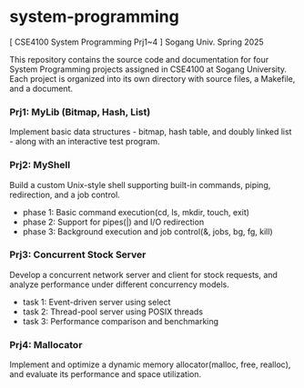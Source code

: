 # system-programming
[ CSE4100 System Programming Prj1~4 ] Sogang Univ. Spring 2025

This repository contains the source code and documentation for four System Programming projects assigned in CSE4100 at Sogang University. Each project is organized into its own directory with source files, a Makefile, and a document.

### Prj1: MyLib (Bitmap, Hash, List)
Implement basic data structures - bitmap, hash table, and doubly linked list - along with an interactive test program.


### Prj2: MyShell
Build a custom Unix-style shell supporting built-in commands, piping, redirection, and a job control.
- phase 1: Basic command execution(cd, ls, mkdir, touch, exit)
- phase 2: Support for pipes(|) and I/O redirection
- phase 3: Background execution and job control(&, jobs, bg, fg, kill)


### Prj3: Concurrent Stock Server
Develop a concurrent network server and client for stock requests, and analyze performance under different concurrency models.
- task 1: Event-driven server using select
- task 2: Thread-pool server using POSIX threads
- task 3: Performance comparison and benchmarking


### Prj4: Mallocator
Implement and optimize a dynamic memory allocator(malloc, free, realloc), and evaluate its performance and space utilization.